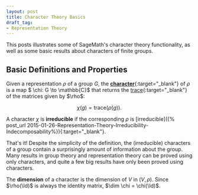 ```yaml
---
layout: post
title: Character Theory Basics
draft_tag: 
- Representation Theory
---
```


This posts illustrates some of SageMath's character theory functionality, as well as some basic results about characters of finite groups.

<!--more-->

## Basic Definitions and Properties

Given a representation $\rho$ of a group $G$, the [**character**](http://en.wikipedia.org/wiki/Character_theory){:target="_blank"} of $\rho$ is a map $ \chi: G \to \mathbb{C}$ that returns the [trace](http://en.wikipedia.org/wiki/Trace_(linear_algebra)){:target="_blank"} of the matrices given by $\rho$:

$$
\chi(g) = \text{trace}(\rho(g)).
$$

A character $\chi$ is **irreducible** if the corresponding $\rho$ is [irreducible]({% post_url 2015-01-26-Representation-Theory-Irreducibility-Indecomposability%}){:target="_blank"}.

That's it! Despite the simplicity of the definition, the (irreducible) characters of a group contain a surprisingly amount of information about the group. Many results in group theory and representation theory can be proved using only characters, and quite a few big results have only been proved using characters.

The **dimension** of a character is the dimension of $V$ in $(V,\rho)$. Since $\rho(\Id)$ is always the identity matrix, $\dim \chi = \chi(\Id)$.







